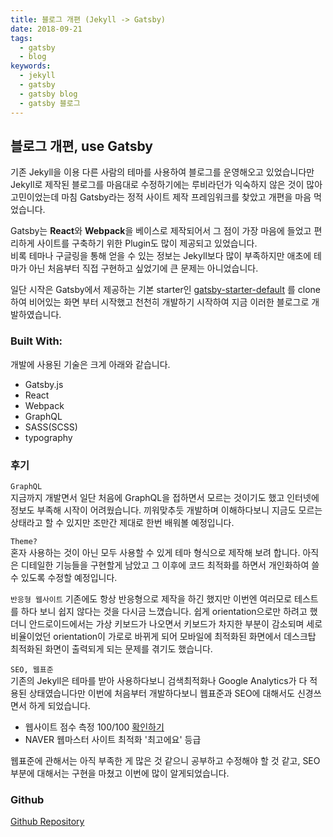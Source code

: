 ```yaml
---
title: 블로그 개편 (Jekyll -> Gatsby)
date: 2018-09-21
tags:
  - gatsby
  - blog
keywords:
  - jekyll
  - gatsby
  - gatsby blog
  - gatsby 블로그
---
```


## 블로그 개편, use Gatsby

기존 Jekyll을 이용 다른 사람의 테마를 사용하여 블로그를 운영해오고 있었습니다만  
Jekyll로 제작된 블로그를 마음대로 수정하기에는 루비라던가 익숙하지 않은 것이 많아 고민이었는데 마침 Gatsby라는 정적 사이트 제작 프레임워크를 찾았고 개편을 마음 먹었습니다.

Gatsby는 **React**와 **Webpack**을 베이스로 제작되어서 그 점이 가장 마음에 들었고 편리하게 사이트를 구축하기 위한 Plugin도 많이 제공되고 있었습니다.  
비록 테마나 구글링을 통해 얻을 수 있는 정보는 Jekyll보다 많이 부족하지만 애초에 테마가 아닌 처음부터 직접 구현하고 싶었기에 큰 문제는 아니었습니다.

일단 시작은 Gatsby에서 제공하는 기본 starter인 [gatsby-starter-default](http://gatsbyjs.github.io/gatsby-starter-default/)
를 clone하여 비어있는 화면 부터 시작했고 천천히 개발하기 시작하여 지금 이러한 블로그로 개발하였습니다.


### Built With:

개발에 사용된 기술은 크게 아래와 같습니다.

- Gatsby.js
- React
- Webpack
- GraphQL
- SASS(SCSS)
- typography

### 후기

`GraphQL`  
지금까지 개발면서 일단 처음에 GraphQL을 접하면서 모르는 것이기도 했고 인터넷에 정보도 부족해 시작이 어려웠습니다. 끼워맞추듯 개발하며 이해하다보니 지금도 모르는 상태라고 할 수 있지만 조만간 제대로 한번 배워볼 예정입니다.

`Theme?`  
혼자 사용하는 것이 아닌 모두 사용할 수 있게 테마 형식으로 제작해 보려 합니다. 아직은 디테일한 기능들을 구현할게 남았고 그 이후에 코드 최적화를 하면서 개인화하여 쓸 수 있도록 수정할 예정입니다.

`반응형 웹사이트`
기존에도 항상 반응형으로 제작을 하긴 했지만 이번엔 여러모로 테스트를 하다 보니 쉽지 않다는 것을 다시금 느꼈습니다. 쉽게 orientation으로만 하려고 했더니 안드로이드에서는 가상 키보드가 나오면서 키보드가 차지한 부분이 감소되며 세로 비율이었던 orientation이 가로로 바뀌게 되어 모바일에 최적화된 화면에서 데스크탑 최적화된 화면이 출력되게 되는 문제를 겪기도 했습니다.

`SEO, 웹표준`  
기존의 Jekyll은 테마를 받아 사용하다보니 검색최적화나 Google Analytics가 다 적용된 상태였습니다만 이번에 처음부터 개발하다보니 웹표준과 SEO에 대해서도 신경쓰면서 하게 되었습니다.  

- 웹사이트 점수 측정 100/100 [확인하기](https://website.grader.com/results/junhobaik.github.io)
- NAVER 웹마스터 사이트 최적화 '최고에요' 등급

웹표준에 관해서는 아직 부족한 게 많은 것 같으니 공부하고 수정해야 할 것 같고, SEO부분에 대해서는 구현을 마쳤고 이번에 많이 알게되었습니다.

### Github

[Github Repository](https://github.com/junhobaik/junhobaik.github.io)
